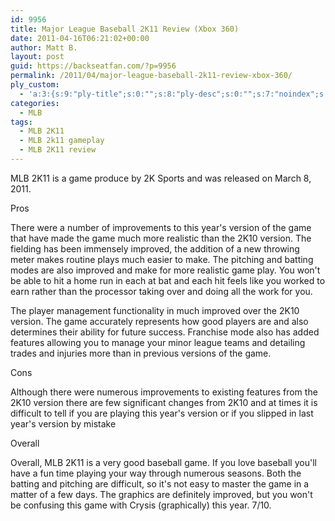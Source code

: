 ```yaml
---
id: 9956
title: Major League Baseball 2K11 Review (Xbox 360)
date: 2011-04-16T06:21:02+00:00
author: Matt B.
layout: post
guid: https://backseatfan.com/?p=9956
permalink: /2011/04/major-league-baseball-2k11-review-xbox-360/
ply_custom:
  - 'a:3:{s:9:"ply-title";s:0:"";s:8:"ply-desc";s:0:"";s:7:"noindex";s:0:"";}'
categories:
  - MLB
tags:
  - MLB 2K11
  - MLB 2k11 gameplay
  - MLB 2K11 review
---
```


<div class="entry">
  <p>
    MLB 2K11 is a game produce by 2K Sports and was released on March 8, 2011.
  </p>

  <p>
    Pros
  </p>

  <p>
    There were a number of improvements to this year's version of the game that have made the game much more realistic than the 2K10 version. The fielding has been immensely improved, the addition of a new throwing meter makes routine plays much easier to make. The pitching and batting modes are also improved and make for more realistic game play. You won't be able to hit a home run in each at bat and each hit feels like you worked to earn rather than the processor taking over and doing all the work for you.
  </p>

  <p>
    The player management functionality in much improved over the 2K10 version. The game accurately represents how good players are and also determines their ability for future success. Franchise mode also has added features allowing you to manage your minor league teams and detailing trades and injuries more than in previous versions of the game.
  </p>

  <p>
    Cons
  </p>

  <p>
    Although there were numerous improvements to existing features from the 2K10 version there are few significant changes from 2K10 and at times it is difficult to tell if you are playing this year's version or if you slipped in last year's version by mistake
  </p>

  <p>
    Overall
  </p>

  <p>
    Overall, MLB 2K11 is a very good baseball game. If you love baseball you'll have a fun time playing your way through numerous seasons. Both the batting and pitching are difficult, so it's not easy to master the game in a matter of a few days. The graphics are definitely improved, but you won't be confusing this game with Crysis (graphically) this year. 7/10.
  </p>

  <p>
  </p>
</div>

